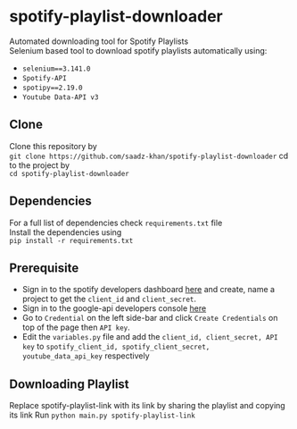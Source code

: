 # spotify-playlist-downloader
Automated downloading tool for Spotify Playlists  
Selenium based tool to download spotify playlists automatically using: 
- `selenium==3.141.0`
- `Spotify-API`
- `spotipy==2.19.0`
- `Youtube Data-API v3`

## Clone
Clone this repository by   
`git clone https://github.com/saadz-khan/spotify-playlist-downloader`
cd to the project by  
`cd spotify-playlist-downloader`

## Dependencies 
For a full list of dependencies check `requirements.txt` file  
Install the dependencies using  
`pip install -r requirements.txt`  

## Prerequisite
- Sign in to the spotify developers dashboard [here](https://developer.spotify.com/dashboard/login) and create, name a project to get the `client_id` and `client_secret`.
- Sign in to the google-api developers console [here](https://console.cloud.google.com/apis)
- Go to `Credential` on the left side-bar and click `Create Credentials` on top of the page then `API key`.
- Edit the `variables.py` file and add the `client_id, client_secret, API key` to `spotify_client_id, spotify_client_secret, youtube_data_api_key` respectively

## Downloading Playlist
Replace spotify-playlist-link with its link by sharing the playlist and copying its link
Run `python main.py spotify-playlist-link` 
